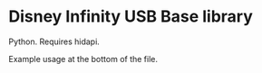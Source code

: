 Disney Infinity USB Base library 
================================

Python. Requires hidapi.

Example usage at the bottom of the file.
